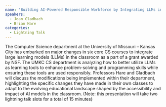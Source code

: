 ```yaml
---
name: 'Building AI-Powered Responsible Workforce by Integrating LLMs into CS Curriculum'
speakers:
  - Joan Gladbach
  - Brian Hare
categories:
  - Lightning Talk
---
```


The Computer Science department at the University of Missouri – Kansas City has embarked on major changes in six core CS courses to integrate large learning models (LLMs) in the classroom as a part of a grant awarded by NSF. The UMKC CS department is analyzing how to better utilize LLMs as learning tools to enhance problem-solving and programming skills while ensuring these tools are used responsibly. Professors Hare and Gladbach will discuss the modifications being implemented within their department, highlighting the specific changes they have made in their own classes to adapt to the evolving educational landscape shaped by the accessibility and impact of AI models in the classroom. (Note: this presentation will take two lightning talk slots for a total of 15 minutes)